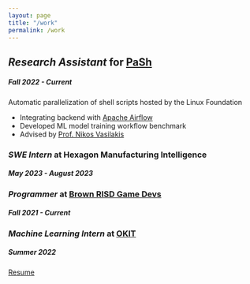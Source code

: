 ```yaml
---
layout: page
title: "/work"
permalink: /work
---
```

## *Research Assistant* for [PaSh](https://binpa.sh/) 
##### Fall 2022 - Current

Automatic parallelization of shell scripts hosted by the Linux Foundation
- Integrating backend with [Apache Airflow](https://airflow.apache.org/)
- Developed ML model training workflow benchmark
- Advised by [Prof. Nikos Vasilakis](http://nikos.vasilak.is/)

### *SWE Intern* at Hexagon Manufacturing Intelligence
##### May 2023 - August 2023

### *Programmer* at [Brown RISD Game Devs](https://brownrisdgames.itch.io/)
##### Fall 2021 - Current

### *Machine Learning Intern* at [OKIT](https://okit.co/)
##### Summer 2022

[Resume](resume.pdf)
